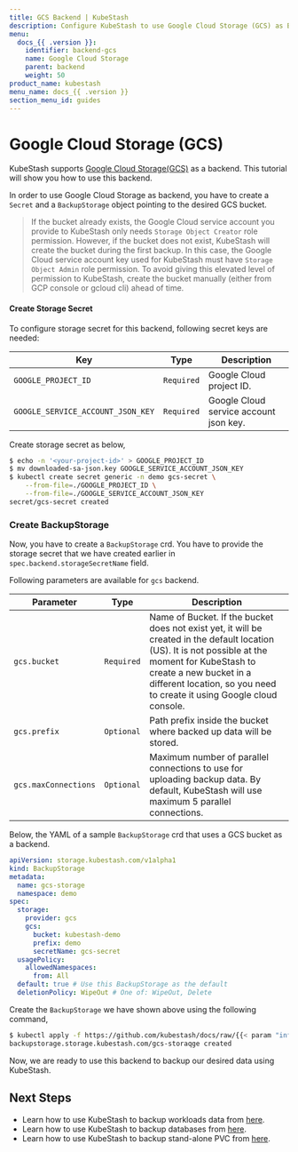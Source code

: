 ```yaml
---
title: GCS Backend | KubeStash
description: Configure KubeStash to use Google Cloud Storage (GCS) as Backend.
menu:
  docs_{{ .version }}:
    identifier: backend-gcs
    name: Google Cloud Storage
    parent: backend
    weight: 50
product_name: kubestash
menu_name: docs_{{ .version }}
section_menu_id: guides
---
```


# Google Cloud Storage (GCS)

KubeStash supports [Google Cloud Storage(GCS)](https://cloud.google.com/storage/) as a backend. This tutorial will show you how to use this backend.

In order to use Google Cloud Storage as backend, you have to create a `Secret` and a `BackupStorage` object pointing to the desired GCS bucket.

> If the bucket already exists, the Google Cloud service account you provide to KubeStash only needs `Storage Object Creator` role permission. However, if the bucket does not exist, KubeStash  will create the bucket during the first backup. In this case, the Google Cloud service account key used for KubeStash must have `Storage Object Admin` role permission. To avoid giving this elevated level of permission to KubeStash, create the bucket manually (either from GCP console or gcloud cli) ahead of time.

#### Create Storage Secret

To configure storage secret for this backend, following secret keys are needed:

|                Key                |    Type    |                         Description                         |
| --------------------------------- | ---------- | ----------------------------------------------------------- |
| `GOOGLE_PROJECT_ID`               | `Required` | Google Cloud project ID.                                    |
| `GOOGLE_SERVICE_ACCOUNT_JSON_KEY` | `Required` | Google Cloud service account json key.                      |

Create storage secret as below,

```bash
$ echo -n '<your-project-id>' > GOOGLE_PROJECT_ID
$ mv downloaded-sa-json.key GOOGLE_SERVICE_ACCOUNT_JSON_KEY
$ kubectl create secret generic -n demo gcs-secret \
    --from-file=./GOOGLE_PROJECT_ID \
    --from-file=./GOOGLE_SERVICE_ACCOUNT_JSON_KEY
secret/gcs-secret created
```

### Create BackupStorage

Now, you have to create a `BackupStorage` crd. You have to provide the storage secret that we have created earlier in `spec.backend.storageSecretName` field.

Following parameters are available for `gcs` backend.

|      Parameter       |    Type    | Description                                                                                                                                                                                                                                            |
| -------------------- | ---------- |--------------------------------------------------------------------------------------------------------------------------------------------------------------------------------------------------------------------------------------------------------|
| `gcs.bucket`         | `Required` | Name of Bucket. If the bucket does not exist yet, it will be created in the default location (US). It is not possible at the moment for KubeStash to create a new bucket in a different location, so you need to create it using Google cloud console. |
| `gcs.prefix`         | `Optional` | Path prefix inside the bucket where backed up data will be stored.                                                                                                                                                                                     |
| `gcs.maxConnections` | `Optional` | Maximum number of parallel connections to use for uploading backup data. By default, KubeStash will use maximum 5 parallel connections.                                                                                                                |

Below, the YAML of a sample `BackupStorage` crd that uses a GCS bucket as a backend.

```yaml
apiVersion: storage.kubestash.com/v1alpha1
kind: BackupStorage
metadata:
  name: gcs-storage
  namespace: demo
spec:
  storage:
    provider: gcs
    gcs:
      bucket: kubestash-demo
      prefix: demo
      secretName: gcs-secret
  usagePolicy:
    allowedNamespaces:
      from: All
  default: true # Use this BackupStorage as the default
  deletionPolicy: WipeOut # One of: WipeOut, Delete
```

Create the `BackupStorage` we have shown above using the following command,

```bash
$ kubectl apply -f https://github.com/kubestash/docs/raw/{{< param "info.version" >}}/docs/guides/backends/gcs/examples/gcs.yaml
backupstorage.storage.kubestash.com/gcs-storaqge created

```

Now, we are ready to use this backend to backup our desired data using KubeStash.

## Next Steps

- Learn how to use KubeStash to backup workloads data from [here](/docs/guides/workloads/overview/index.md).
- Learn how to use KubeStash to backup databases from [here](/docs/guides/addons/overview/index.md).
- Learn how to use KubeStash to backup stand-alone PVC from [here](/docs/guides/volumes/overview/index.md).
